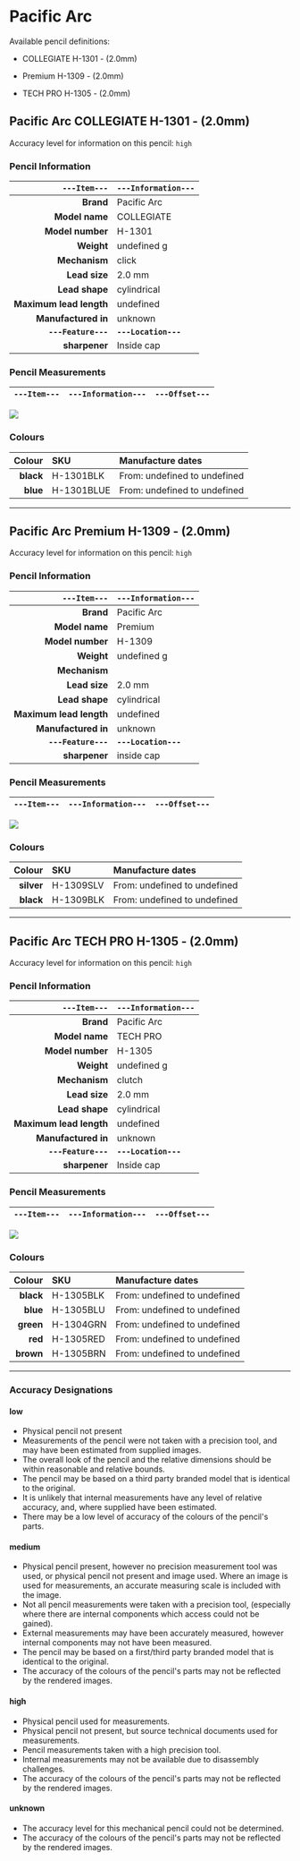 # Pacific Arc

Available pencil definitions:

 - COLLEGIATE H-1301 - (2.0mm) 

 - Premium H-1309 - (2.0mm) 

 - TECH PRO H-1305 - (2.0mm) 

## Pacific Arc COLLEGIATE H-1301 - (2.0mm) 

Accuracy level for information on this pencil: `high`

### Pencil Information

| `---Item---` | `---Information---` |
| ---: | :--- |
| **Brand** | Pacific Arc |
| **Model name** | COLLEGIATE |
| **Model number** | H-1301 |
| **Weight** | undefined g |
| **Mechanism** | click |
| **Lead size** | 2.0 mm |
| **Lead shape** | cylindrical |
| **Maximum lead length** | undefined |
| **Manufactured in** | unknown |
| **`---Feature---`** | **`---Location---`** |
| **sharpener** | Inside cap |
### Pencil Measurements

| `---Item---` | `---Information---` | `---Offset---` |
| ---: | :--- | :--- |


<img src="./pacific-arc/collegiate-h-1301-2.0-grouped.png" />



### Colours



| Colour | SKU | Manufacture dates |
| ---: | :--- | :--- |
| **black** | H-1301BLK | From: undefined to undefined |
| **blue** | H-1301BLUE | From: undefined to undefined |


---

## Pacific Arc Premium H-1309 - (2.0mm) 

Accuracy level for information on this pencil: `high`

### Pencil Information

| `---Item---` | `---Information---` |
| ---: | :--- |
| **Brand** | Pacific Arc |
| **Model name** | Premium |
| **Model number** | H-1309 |
| **Weight** | undefined g |
| **Mechanism** |  |
| **Lead size** | 2.0 mm |
| **Lead shape** | cylindrical |
| **Maximum lead length** | undefined |
| **Manufactured in** | unknown |
| **`---Feature---`** | **`---Location---`** |
| **sharpener** | inside cap |
### Pencil Measurements

| `---Item---` | `---Information---` | `---Offset---` |
| ---: | :--- | :--- |


<img src="./pacific-arc/premium-h-1309-2.0-grouped.png" />



### Colours



| Colour | SKU | Manufacture dates |
| ---: | :--- | :--- |
| **silver** | H-1309SLV | From: undefined to undefined |
| **black** | H-1309BLK | From: undefined to undefined |


---

## Pacific Arc TECH PRO H-1305 - (2.0mm) 

Accuracy level for information on this pencil: `high`

### Pencil Information

| `---Item---` | `---Information---` |
| ---: | :--- |
| **Brand** | Pacific Arc |
| **Model name** | TECH PRO |
| **Model number** | H-1305 |
| **Weight** | undefined g |
| **Mechanism** | clutch |
| **Lead size** | 2.0 mm |
| **Lead shape** | cylindrical |
| **Maximum lead length** | undefined |
| **Manufactured in** | unknown |
| **`---Feature---`** | **`---Location---`** |
| **sharpener** | Inside cap |
### Pencil Measurements

| `---Item---` | `---Information---` | `---Offset---` |
| ---: | :--- | :--- |


<img src="./pacific-arc/tech-pro-h-1305-grouped.png" />



### Colours



| Colour | SKU | Manufacture dates |
| ---: | :--- | :--- |
| **black** | H-1305BLK | From: undefined to undefined |
| **blue** | H-1305BLU | From: undefined to undefined |
| **green** | H-1304GRN | From: undefined to undefined |
| **red** | H-1305RED | From: undefined to undefined |
| **brown** | H-1305BRN | From: undefined to undefined |


---

### Accuracy Designations

#### low

 - Physical pencil not present
 - Measurements of the pencil were not taken with a precision tool, and may have been estimated from supplied images.
 - The overall look of the pencil and the relative dimensions should be within reasonable and relative bounds.
 - The pencil may be based on a third party branded model that is identical to the original.
 - It is unlikely that internal measurements have any level of relative accuracy, and, where supplied have been estimated.
 - There may be a low level of accuracy of the colours of the pencil's parts.

#### medium

 - Physical pencil present, however no precision measurement tool was used, or physical pencil not present and image used.  Where an image is used for measurements, an accurate measuring scale is included with the image.
 - Not all pencil measurements were taken with a precision tool, (especially where there are internal components which access could not be gained).
 - External measurements may have been accurately measured, however internal components may not have been measured.
 - The pencil may be based on a first/third party branded model that is identical to the original.
 - The accuracy of the colours of the pencil's parts may not be reflected by the rendered images.

#### high

 - Physical pencil used for measurements.
 - Physical pencil not present, but source technical documents used for measurements.
 - Pencil measurements taken with a high precision tool.
 - Internal measurements may not be available due to disassembly challenges.
 - The accuracy of the colours of the pencil's parts may not be reflected by the rendered images.

#### unknown

 - The accuracy level for this mechanical pencil could not be determined.
 - The accuracy of the colours of the pencil's parts may not be reflected by the rendered images.

